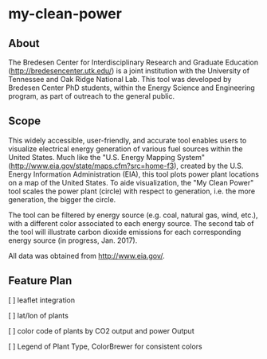 # my-clean-power

## About
The Bredesen Center for  Interdisciplinary Research and Graduate Education (http://bredesencenter.utk.edu/) is a joint institution with the University of Tennessee and Oak Ridge National Lab. This tool was developed by Bredesen Center PhD students, within the Energy Science and Engineering program, as part of outreach to the general public.

## Scope
This widely accessible, user-friendly, and accurate tool enables users to visualize electrical energy generation of various fuel sources within the United States. Much like the "U.S. Energy Mapping System" (http://www.eia.gov/state/maps.cfm?src=home-f3), created by the U.S. Energy Information Administration (EIA), this tool plots power plant locations on a map of the United States. To aide visualization, the "My Clean Power" tool scales the power plant (circle) with respect to generation, i.e. the more generation, the bigger the circle. 

The tool can be filtered by energy source (e.g. coal, natural gas, wind, etc.), with a different color associated to each energy source. The second tab of the tool will illustrate carbon dioxide emissions for each corresponding energy source (in progress, Jan. 2017). 

All data was obtained from http://www.eia.gov/. 

## Feature Plan

[ ] leaflet integration

[ ] lat/lon of plants

[ ] color code of plants by CO2 output and power Output

[ ] Legend of Plant Type, ColorBrewer for consistent colors
